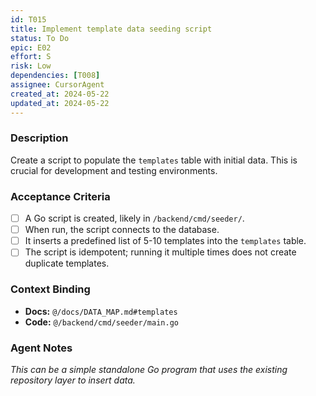 ```yaml
---
id: T015
title: Implement template data seeding script
status: To Do
epic: E02
effort: S
risk: Low
dependencies: [T008]
assignee: CursorAgent
created_at: 2024-05-22
updated_at: 2024-05-22
---
```


### Description

Create a script to populate the `templates` table with initial data. This is crucial for development and testing environments.

### Acceptance Criteria

- [ ] A Go script is created, likely in `/backend/cmd/seeder/`.
- [ ] When run, the script connects to the database.
- [ ] It inserts a predefined list of 5-10 templates into the `templates` table.
- [ ] The script is idempotent; running it multiple times does not create duplicate templates.

### Context Binding

- **Docs:** `@/docs/DATA_MAP.md#templates`
- **Code:** `@/backend/cmd/seeder/main.go`

### Agent Notes

*This can be a simple standalone Go program that uses the existing repository layer to insert data.* 